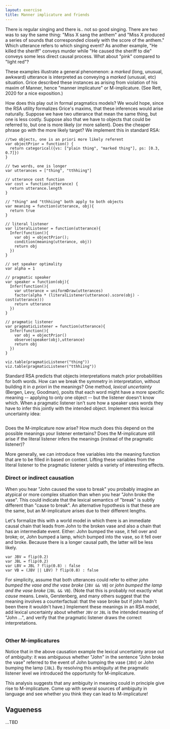 ```yaml
---
layout: exercise
title: Manner implicature and friends
---
```


There is regular singing and there is.. not so good singing. There are two was to say the same thing: "Miss X sang the anthem" and "Miss X produced a series of sounds that corresponded closely with the
score of the anthem." Which utterance refers to which singing event? As another example, "He killed the sheriff" conveys murder while "He caused the sheriff to die" conveys some less direct causal process. What about "pink" compared to "light red"?

These examples illustrate a general phenomenon: a *marked* (long, unusual, awkward) utterance is interpreted as conveying a *marked* (unusual, etc) situation. Grice described these instances as arising from violation of his maxim of Manner, hence "manner implicature" or M-implicature. (See Rett, 2020 for a nice exposition.)

How does this play out in formal pragmatics models? We would hope, since the RSA utility formalizes Grice's maxims, that these inferences would arise naturally.
Suppose we have two utterance that mean the same thing, but one is less costly. 
Suppose also that we have to objects that could be referred to, but one is more likely (or more salient). Does the cheaper phrase go with the more likely target? We implement this in standard RSA:

~~~
//two objects, one is an priori more likely referent
var objectPrior = function() {
  return categorical({vs: ["plain thing", "marked thing"], ps: [0.3, 0.7]})
}

// two words, one is longer
var utterances = ["thing", "tthhiing"]

// utterance cost function
var cost = function(utterance) {
  return utterance.length
}

// "thing" and "tthhiing" both apply to both objects
var meaning = function(utterance, obj){
  return true
}

// literal listener
var literalListener = function(utterance){
  Infer(function(){
    var obj = objectPrior();
    condition(meaning(utterance, obj))
    return obj
  })
}

// set speaker optimality
var alpha = 1

// pragmatic speaker
var speaker = function(obj){
  Infer(function(){
    var utterance = uniformDraw(utterances)
    factor(alpha * (literalListener(utterance).score(obj) - cost(utterance)))
    return utterance
  })
}

// pragmatic listener
var pragmaticListener = function(utterance){
  Infer(function(){
    var obj = objectPrior()
    observe(speaker(obj),utterance)
    return obj
  })
}

viz.table(pragmaticListener("thing"))
viz.table(pragmaticListener("tthhiing"))
~~~

Standard RSA predicts that objects interpretations match prior probabilities for both words. How can we break the symmetry in interpretation, without building it in *a priori* in the meanings? One method, *lexical uncertainty* (Bergen, Levy, Goodman), posits that each word might have a more specific meaning -- applying to only one object -- but the listener doesn't know which. When a pragmatic listener isn't sure how a speaker uses words they have to infer this jointly with the intended object. Implement this lexical uncertainty idea:

~~~

~~~

Does the M-implicature now arise? How much does this depend on the possible meanings your listener entertains? Does the M-implicature still arise if the literal listener infers the meanings (instead of the pragmatic listener)?

More generally, we can introduce free variables into the meaning function that are to be filled in based on context.
Lifting these variables from the literal listener to the pragmatic listener yields a variety of interesting effects.

### Direct or indirect causation

When you hear "John caused the vase to break" you probably imagine an atypical or more complex situation than when you hear "John broke the vase". This could indicate that the lexical semantics of "break" is subtly different than "cause to break". An alternative hypothesis is that these are the same, but an M-implicature arises due to their different lengths.

Let's formalize this with a world model in which there is an immediate causal chain that leads from John to the broken vase and also a chain that has an intermediate event. Either: John bumped the vase, it fell over and broke; or, John bumped a lamp, which bumped into the vase, so it fell over and broke. Because there is a longer causal path, the latter will be less likely.

~~~
var JBV = flip(0.2)
var JBL = flip(0.2)
var LBV = JBL ? flip(0.8) : false
var VB = (JBV || LBV) ? flip(0.8) : false
~~~

For simplicity, assume that both utterances could refer to either *john bumped the vase and the vase broke* (`JBV && VB`) or *john bumped the lamp and the vase broke* (`JBL && VB`). (Note that this is probably not exactly what *cause* means. Lewis, Gerstenberg, and many others suggest that the meaning involves a counterfactual: that the vase broke but if john hadn't been there it wouldn't have.) Implement these meanings in an RSA model, add lexical uncertainty about whether `JBV` or `JBL` is the intended meaning of "John ...", and verify that the pragmatic listener draws the correct interpretations.

~~~
~~~


### Other M-implicatures

Notice that in the above causation example the lexical uncertainty arose out of ambiguity: it was ambiguous whether "John" in the sentence "John broke the vase" referred to the event of John bumping the vase (`JBV`) or John bumping the lamp (`JBL`). By resolving this ambiguity at the pragmatic listener level we introduced the opportunity for M-implicature.

This analysis suggests that any ambiguity in meaning could in principle give rise to M-implicature. Come up with several sources of ambiguity in language and see whether you think they can lead to M-implicature! 

## Vagueness

...TBD


